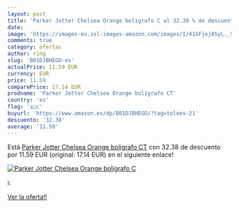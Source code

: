```yaml
---
layout: post
title: 'Parker Jotter Chelsea Orange bolígrafo C al 32.38 % de descuento'
date: 
image: 'https://images-eu.ssl-images-amazon.com/images/I/41GFjoj8SyL._SL200_.jpg'
comments: true
category: ofertas
author: ring
slug: 'B01DJBHEGO-es'
actualPrice: 11.59 EUR
currency: EUR
price: 11.59
comparePrice: 17.14 EUR
prodname: 'Parker Jotter Chelsea Orange bolígrafo CT'
country: 'es'
flag: '🇪🇸'
buyurl: 'https://www.amazon.es/dp/B01DJBHEGO/?tag=tolees-21'
descuento: '32.38'
average: '11.59'
---
```


Está [Parker Jotter Chelsea Orange bolígrafo CT](https://www.amazon.es/dp/B01DJBHEGO/?tag=tolees-21) con 32.38 de descuento por 11.59 EUR (original: 17.14 EUR) en el siguiente enlace!

[![Parker Jotter Chelsea Orange bolígrafo C](https://images-eu.ssl-images-amazon.com/images/I/41GFjoj8SyL._SL200_.jpg)](https://www.amazon.es/dp/B01DJBHEGO/?tag=tolees-21)

ℹ️:


[Ver la oferta!!](https://www.amazon.es/dp/B01DJBHEGO/?tag=tolees-21)
